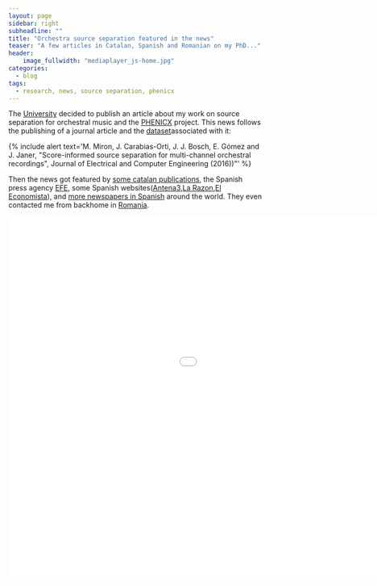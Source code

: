 ```yaml
---
layout: page
sidebar: right
subheadline: ""
title: "Orchestra source separation featured in the news"
teaser: "A few articles in Catalan, Spanish and Romanian on my PhD..."
header:
    image_fullwidth: "mediaplayer_js-home.jpg"
categories:
  - blog
tags:
  - research, news, source separation, phenicx
---
```

The [University][8] decided to publish an article about my work on source separation for orchestral music and the [PHENICX][9] project. This news follows the publishing of a journal article and the [dataset][10]associated with it:

{% include alert text='M. Miron, J. Carabias-Orti, J. J. Bosch, E. Gómez and J. Janer, "Score-informed source separation for multi-channel orchestral recordings", Journal of Electrical and Computer Engineering (2016))"' %}

Then the news got featured by [some catalan publications][3], the Spanish press agency [EFE][1], some Spanish websites([Antena3][5],[La Razon][2],[El Economista][3]), and [more newspapers in Spanish][11] around the world. They even contacted me from backhome in [Romania][7].

<div class="flex-video">
        <iframe width="1280" height="720" src="//www.youtube.com/embed/vk1TN1biF2k" frameborder="0" allowfullscreen></iframe>
</div>

 [1]: http://euroefe.euractiv.es/6298_ciencia-y-tecnologia/4347552_crean-una-tecnologia-que-separa-el-sonido-de-los-instrumentos-de-una-orquesta.html
 [2]: http://www.la-razon.com/sociedad/asi_va_la_vida/Tecnologia-separa-sonido-instrumentos-orquesta_0_2660133998.html
 [3]: http://www.regio7.cat/arreu-catalunya-espanya-mon/2017/02/22/nova-tecnologia-upf-permet-separar/401021.html
 [4]: http://ecodiario.eleconomista.es/musica/noticias/8170407/02/17/Escuchar-musica-de-otra-manera-consiguen-separar-separa-el-sonido-de-los-instrumentos-de-una-orquesta.html
 [5]: http://www.antena3.com/noticias/tecnologia/desarrollan-tecnologia-que-separa-sonido-instrumentos-orquesta_2017022158ac33790cf2f719cc00786d.html
 [6]: http://www.eluniversal.com/noticias/cultura/crean-una-tecnologia-que-separa-sonido-los-instrumentos-orquesta_640733
 [7]: https://www.agerpres.ro/sci-tech/2017/03/09/cercetatorul-roman-marius-miron-printre-creatorii-unei-tehnologii-ce-separa-sunetul-instrumentelor-dintr-o-orchestra-17-30-52
 [8]: https://www.upf.edu/
 [9]: https://phenicx.upf.edu/
 [10]: http://mtg.upf.edu/download/datasets/phenicx-anechoic
 [11]: https://www.google.es/search?q=tecnolog%C3%ADa+que+separa+el+sonido+de+los+instrumentos+de+una+orquestra
